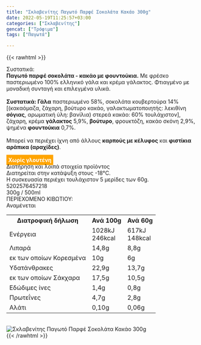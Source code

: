 ```yaml
---
title: "Σκλαβενίτης Παγωτό Παρφέ Σοκολάτα Κακάο 300g"
date: 2022-05-19T11:25:57+03:00
categories: ["Σκλαβενίτης"]
gencat: ["Τρόφιμα"]
tags: ["Παγωτά"]

---
```

{{< rawhtml >}}

<div class="sload573"><div class="product"><div id="sistatika">Συστατικά:</div><div class="alltext"><b>Παγωτό παρφέ σοκολάτα - κακάο με φουντούκια.</b> Με φρέσκο παστεριωμένο 100% ελληνικό γάλα και κρέμα γάλακτος. Φτιαγμένο με μοναδική συνταγή και επιλεγμένα υλικά.<br><br><b>Συστατικά: Γάλα</b> παστεριωμένο 58%, σοκολάτα κουβερτούρα 14% [(κακαόμαζα, ζάχαρη, βούτυρο κακάο, γαλακτωματοποιητής: λεκιθίνη <b>σόγιας</b>, αρωματική ύλη: βανίλια) στερεά κακάο: 60% τουλάχιστον], ζάχαρη, κρέμα <b>γάλακτος</b> 5,9%, <b>βούτυρο</b>, φρουκτόζη, κακάο σκόνη 2,9%, ψημένα <b>φουντούκια</b> 0,7%.<br><br>Μπορεί να περιέχει ίχνη από άλλους <b>καρπούς με κέλυφος</b> και <b>φιστίκια αράπικα (αραχίδες)</b>.<br><br><b style="background:orange;padding:5px;color:#fff">Χωρίς γλουτένη</b></div><div id="loipa">Διατήρηση και λοιπά στοιχεία προϊόντος</div><div class="alltext">Διατηρείται στην κατάψυξη στους -18°C.<br>Η συσκευασία περιέχει τουλάχιστον 5 μερίδες των 60g.<br></div><div id="barcode"><div id="barimage1"></div><span id="bartext">5202576457218</span></div><div id="varos"><div id="varosimage1"></div><span id="varostext">300g / 500ml</span></div><div id="kivotio">ΠΕΡΙΕΧΟΜΕΝΟ ΚΙΒΩΤΙΟΥ:<br>Αναμένεται</div><div class="tabout"><table id="diatable"><tbody><tr><th>Διατροφική δήλωση</th><th>Ανά 100g</th><th>Ανά 60g</th></tr><tr><td class="texr2">Ενέργεια</td><td class="texr">1028kJ<br>246kcal</td><td class="texr">617kJ<br>148kcal</td></tr><tr><td class="texr2">Λιπαρά</td><td class="texr">14,8g</td><td class="texr">8,8g</td></tr><tr><td class="gray">εκ των οποίων Κορεσµένα</td><td class="gray2">10g</td><td class="gray2">6g</td></tr><tr><td class="texr2">Yδατάνθρακες</td><td class="texr">22,9g</td><td class="texr">13,7g</td></tr><tr><td class="gray">εκ των οποίων Σάκχαρα</td><td class="gray2">17,5g</td><td class="gray2">10,5g</td></tr><tr><td class="texr2">Eδώδιμες ίνες</td><td class="texr">1,4g</td><td class="texr">0,8g</td></tr><tr><td class="texr2">Πρωτεΐνες</td><td class="texr">4,7g</td><td class="texr">2,8g</td></tr><tr><td class="texr2">Αλάτι</td><td class="texr">0,10g</td><td class="texr">0,06g</td></tr></tbody></table></div><br><div class="pimg"><img alt="Σκλαβενίτης Παγωτό Παρφέ Σοκολάτα Κακάο 300g" title="Σκλαβενίτης Παγωτό Παρφέ Σοκολάτα Κακάο 300g" src="/media/images/sklavenitis-pagwto-parfe-sokolata-kakao-300g.jpg"></div></div></div>
{{< /rawhtml >}}


